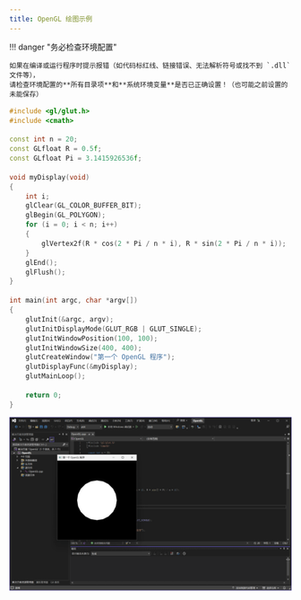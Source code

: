 ```yaml
---
title: OpenGL 绘图示例
---
```


!!! danger "务必检查环境配置"

    如果在编译或运行程序时提示报错（如代码标红线、链接错误、无法解析符号或找不到 `.dll` 文件等），
    请检查环境配置的**所有目录项**和**系统环境变量**是否已正确设置！（也可能之前设置的未能保存）

```c++ title="OpenGL.cpp" linenums="1"
#include <gl/glut.h>
#include <cmath>

const int n = 20;
const GLfloat R = 0.5f;
const GLfloat Pi = 3.1415926536f;

void myDisplay(void)
{
    int i;
    glClear(GL_COLOR_BUFFER_BIT);
    glBegin(GL_POLYGON);
    for (i = 0; i < n; i++)
    {
        glVertex2f(R * cos(2 * Pi / n * i), R * sin(2 * Pi / n * i));
    }
    glEnd();
    glFlush();
}

int main(int argc, char *argv[])
{
    glutInit(&argc, argv);
    glutInitDisplayMode(GLUT_RGB | GLUT_SINGLE);
    glutInitWindowPosition(100, 100);
    glutInitWindowSize(400, 400);
    glutCreateWindow("第一个 OpenGL 程序");
    glutDisplayFunc(&myDisplay);
    glutMainLoop();

    return 0;
}
```

![](../../assets/images/opengl/opengl-demo.png)
